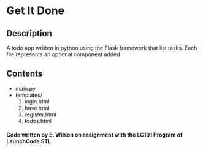 # Get It Done

## Description
A todo app written in python using the Flask framework that list tasks. Each file represents an optional component added

## Contents
* main.py
* templates/
  1. login.html
  2. base.html
  3. register.html
  4. todos.html


#### Code written by E. Wilson on assignment with the LC101 Program of LaunchCode STL
